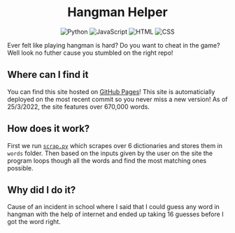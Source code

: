 <div align="center">

# Hangman Helper

![Python](https://img.shields.io/badge/Python-3776AB?logo=python&style=for-the-badge&logoColor=white)
![JavaScript](https://img.shields.io/badge/JavaScript-F7DF1E?logo=javascript&style=for-the-badge&logoColor=white)
![HTML](https://img.shields.io/badge/HTML-E34F26?logo=html5&style=for-the-badge&logoColor=white)
![CSS](https://img.shields.io/badge/CSS-1572B6?logo=css3&style=for-the-badge&logoColor=white)

</div>

Ever felt like playing hangman is hard? Do you want to cheat in the game? Well look no futher cause you stumbled on the right repo!

## Where can I find it

You can find this site hosted on [GitHub Pages](https://fschatbot.github.io/Hangman-Helper/)! This site is automaticially deployed on the most recent commit so you never miss a new version! As of 25/3/2022, the site features over 670,000 words.

## How does it work?

First we run [`scrap.py`](scrap.py) which scrapes over 6 dictionaries and stores them in `words` folder. Then based on the inputs given by the user on the site the program loops though all the words and find the most matching ones possible.

## Why did I do it?

Cause of an incident in school where I said that I could guess any word in hangman with the help of internet and ended up taking 16 guesses before I got the word right.
